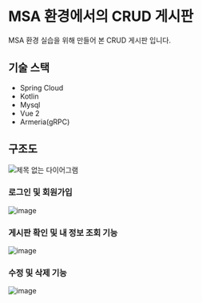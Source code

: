 # MSA 환경에서의 CRUD 게시판   

MSA 환경 실습을 위해 만들어 본 CRUD 게시판 입니다.   
 
## 기술 스택
- Spring Cloud
- Kotlin
- Mysql
- Vue 2
- Armeria(gRPC)


## 구조도 

![제목 없는 다이어그램](https://github.com/stir084/spring-cloud-crud/assets/47946124/2ba9de45-7364-4f61-a54c-d0cc8c4d8c63)


### 로그인 및 회원가입   
![image](https://github.com/stir084/spring-cloud-crud/assets/47946124/9c75a37d-2604-487c-b52c-85ce368f4678)

### 게시판 확인 및 내 정보 조회 기능   
![image](https://github.com/stir084/spring-cloud-crud/assets/47946124/5883b09f-21f6-4e8e-81d5-ba2adccc08ec)

### 수정 및 삭제 기능 
![image](https://github.com/stir084/spring-cloud-crud/assets/47946124/63777202-9c3a-4f15-b026-4479e50d0530)



